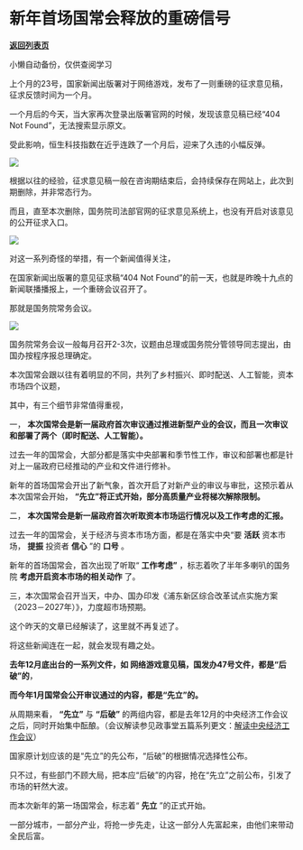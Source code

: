 # 新年首场国常会释放的重磅信号

[**返回列表页**](/gzh/政事堂2019)

小懒自动备份，仅供查阅学习

上个月的23号，国家新闻出版署对于网络游戏，发布了一则重磅的征求意见稿，征求反馈时间为一个月。  

一个月后的今天，当大家再次登录出版署官网的时候，发现该意见稿已经“404 Not Found”，无法搜索显示原文。  

受此影响，恒生科技指数在近乎连跌了一个月后，迎来了久违的小幅反弹。

![](https://mmbiz.qpic.cn/mmbiz_png/rxhS23yu8cMGBbwFjlKGGpulkUjEWTAhxpObXDvr91FfOXRzaK77BYwGjdgPfKhCicN3u35srQ1RHTNuSzYFBpQ/640?wx_fmt=png&from;=appmsg)

根据以往的经验，征求意见稿一般在咨询期结束后，会持续保存在网站上，此次到期删除，并非常态行为。  

而且，直至本次删除，国务院司法部官网的征求意见系统上，也没有开启对该意见的公开征求入口。

![](https://mmbiz.qpic.cn/mmbiz_png/rxhS23yu8cMGBbwFjlKGGpulkUjEWTAhGvKRJsKFRNFGqbkGkBpfGl2AyKhJUR0Ej24gINU9T4ylTpohu5loYA/640?wx_fmt=png&from;=appmsg)

对这一系列奇怪的举措，有一个新闻值得关注，

在国家新闻出版署的意见征求稿“404 Not Found”的前一天，也就是昨晚十九点的新闻联播播报上，一个重磅会议召开了。

那就是国务院常务会议。

![](https://mmbiz.qpic.cn/sz_mmbiz_png/LiazySGUYUUiaLIVu6ySl5q15cQanrV1XJ0p88zpVdqYP8Ayz2K7yL1wiafdFUmjeAff8ltuCMHGx3xf24KLLGaZA/640?wx_fmt=png&from;=appmsg&wxfrom;=5&wx;_lazy=1&wx;_co=1)

国务院常务会议一般每月召开2-3次，议题由总理或国务院分管领导同志提出，由国办按程序报总理确定。

本次国常会跟以往有着明显的不同，共列了乡村振兴、即时配送、人工智能，资本市场四个议题，

其中，有三个细节非常值得重视，

一， **本次国常会是新一届政府首次审议通过推进新型产业的会议，而且一次审议和部署了两个（即时配送、人工智能）。**

过去一年的国常会，大部分都是落实中央部署和季节性工作，审议和部署也都是针对上一届政府已经推动的产业和文件进行修补。

新年的首场国常会开出了新气象，首次开启了对新产业的审议与审批，这预示着从本次国常会开始， **“先立”将正式开始，部分高质量产业将梯次解除限制。**

二， **本次国常会是新一届政府首次听取资本市场运行情况以及工作考虑的汇报。**

过去一年的国常会，关于经济与资本市场方面，都是在落实中央“要 **活跃** 资本市场， **提振** 投资者 **信心** ”的 **口号** 。

新年的首场国常会，首次出现了听取“ **工作考虑”** ，标志着吹了半年多喇叭的国务院 **考虑开启资本市场的相关动作** 了。

三，本次国常会召开当天，中办、国办印发《浦东新区综合改革试点实施方案（2023－2027年）》，力度超市场预期。

这个昨天的文章已经解读了，这里就不再复述了。  

将这些新闻连在一起，就会发现有趣之处。

 **去年12月底出台的一系列文件，如 网络游戏意见稿，国发办47号文件，都是“后破”的**，

 **而今年1月国常会公开审议通过的内容，都是“先立”的。**

从周期来看， **“先立”** 与 **“后破”**
的两组内容，都是去年12月的中央经济工作会议之后，同时开始集中酝酿。（会议解读参见政事堂五篇系列更文：[解读中央经济工作会议](http://mp.weixin.qq.com/s?__biz=Mzk0MjQ0NjA2OA==&mid=2247486901&idx=1&sn=5acb9cee2d559fbc1b49030a21fe3158&chksm=c2c2492ef5b5c0385e1da5d05b83de4ea25efb36384b3e0d2be0cbdb4dbcf87ef89252e3e179&scene=21#wechat_redirect)）

国家原计划应该的是“先立”的先公布，“后破”的根据情况选择性公布。  

只不过，有些部门不顾大局，把本应“后破”的内容，抢在“先立”之前公布，引发了市场的轩然大波。  

而本次新年的第一场国常会，标志着“ **先立** ”的正式开始。

一部分城市，一部分产业，将抢一步先走，让这一部分人先富起来，由他们来带动全民后富。

